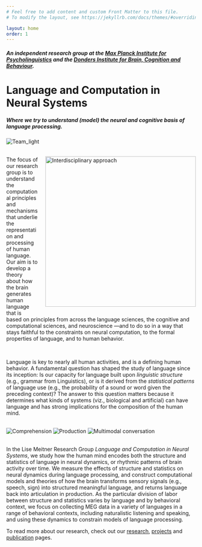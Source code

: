 ```yaml
---
# Feel free to add content and custom Front Matter to this file.
# To modify the layout, see https://jekyllrb.com/docs/themes/#overriding-theme-defaults

layout: home
order: 1
---
```


<script type="text/javascript" src="/assets/js/bundle.js" ></script>
<script>
  // Get the trigger element
  const triggerElement = document.getElementById('triggerElement');

  // Function to handle scroll event
  function handleScroll() {
    // Check if the user has scrolled past the trigger element
    if (window.scrollY > triggerElement.offsetTop) {
      // Add the 'hovered' class to apply hover styles
      triggerElement.classList.add('hovered');
    } else {
      // Remove the 'hovered' class if the user scrolls back
      triggerElement.classList.remove('hovered');
    }
  }

  // Attach scroll event listener
  window.addEventListener('scroll', handleScroll);
</script>

<h5 class="header" style="font-size:100%;">An independent research group at the <a href="https://mpi.nl" target="_blank">Max Planck Institute for Psycholinguistics</a> and the <a href="https://www.ru.nl/en/departments/institutes/donders-centre-for-cognitive-neuroimaging/" target="_blank">Donders Institute for Brain, Cognition and Behaviour</a>.</h5>

<!-- <div class="icon-hover"> -->
<h1 class="post-title" id="triggerElement">
  <span class="icon-hover">
    <span>Language</span> 
    <i>
      <i class="fac fa-syntax"></i>
    </i>
  </span> 
  and
  <span class="icon-hover">
    <span>Computation</span> 
    <i class="fa-solid fa-gears"></i>    
  </span> 
  in
  <span class="icon-hover">
    <span>Neural</span> 
    <i class="fa-solid fa-brain"></i>    
  </span> 
  Systems
</h1>

<h5 class="header" id="triggerElement">
  Where we try to understand (model) the 
  <span class="icon-hover">
    <span><a>neural</a></span> 
    <i class="fa-solid fa-brain"></i>    
  </span> 
  and
  <span class="icon-hover">
    <span><a>cognitive</a></span> 
    <i class="fa-solid fa-gears"></i>    
  </span> 
  basis of 
  <span class="icon-hover">
    <span><a>language</a></span> 
    <i><i font-weight="Bold" class="fac fa-syntax"></i>
    </i>
  </span> 
  processing.
</h5>
<!-- </div> -->

<div>
  <img src="{{ base.url }}/assets/images/home/team/team_light.webp" alt="Team_light">
</div>
<br>

<!-- <a href="https://www.biorxiv.org/content/10.1101/2024.03.19.585683v1" target="_blank">
  <img src="{{ base.url }}/assets/images/home/structure_building.webp" alt="A compositional neural architecture for language"> 
</a>
<figcaption>
  How do neural dynamics help incremental structure building in language behaviors? With any utterance, speakers and listeners seem to effortlessly integrate words incrementally into a hierarchical syntactic structure with a meaningful interpretation. But how is this structure building done?
</figcaption>
<br>
 -->
<div>
  <img src="{{ base.url }}/assets/images/home/andrea_chapter.png" alt="Interdisciplinary approach" style="float:right; margin-left: 20px; margin-bottom: 10px; width: 400px; height: auto;">
  <p>
    The focus of our research group is to understand the computational principles and mechanisms that underlie the representation and processing of human language.  Our aim is to develop a theory about how the brain generates human language that is based on principles from across the 
    <span class="icon-hover">
      <span><a>language sciences,</a></span> 
      <i><i class="fac fa-syntax"></i></i>
    </span> 
    the cognitive and
    <span class="icon-hover">
      <span><a>computational sciences,</a></span> 
      <i class="fa-solid fa-gears"></i>    
    </span> 
    and 
    <span class="icon-hover">
      <span><a>neuroscience</a></span> 
      <i class="fa-solid fa-brain"></i>    
    </span>—and to do so in a way that stays faithful to the constraints on neural computation, to the formal properties of language, and to human behavior.
  </p>
</div>

<br>
<p>
  Language is key to nearly all human activities, and is a defining human behavior. A fundamental question has shaped the study of language since its inception: Is our capacity for language built upon <i>linguistic structure</i> (e.g., grammar from Linguistics), or is it derived from the <i>statistical patterns</i> of language use (e.g., the probability of a sound or word given the preceding context)? The answer to this question matters because it determines what kinds of systems (viz., biological and artificial) can have language and has strong implications for the composition of the human mind. 
</p>
<br>
<div class="image-gallery">
  <img src="{{ base.url }}/assets/images/participate/comprehension.webp" alt="Comprehension">
  <img src="{{ base.url }}/assets/images/participate/production.webp" alt="Production">
  <img src="{{ base.url }}/assets/images/participate/multimodal.webp" alt="Multimodal conversation">
</div>
<br>
<p>
  In the Lise Meitner Research Group <i>Language and Computation in Neural Systems</i>, we study how the human mind encodes both the structure and statistics of language in neural dynamics, or rhythmic patterns of brain activity over time. We measure the effects of structure and statistics on neural dynamics during language processing, and construct computational models and theories of how the brain transforms sensory signals (e.g., speech, sign) into structured meaningful language, and returns language back into articulation in production. As the particular division of labor between structure and statistics varies by language and by behavioral context, we focus on collecting MEG data in a variety of languages in a range of behavioral contexts, including naturalistic listening and speaking, and using these dynamics to constrain models of language processing. 
</p>

<!-- The focus of our research group is to understand the computational principles and mechanisms that underlie the representation and processing of human language.  Our aim is to develop a theory about how the brain generates human language that is based on principles from across the language sciences, the cognitive and computational sciences, and neuroscience—and to do so in a way that stays faithful to the constraints on neural computation, to the formal properties of language, and to human behavior. -->

<!-- Our starting point is an interdisciplinary approach that asserts that any theory of how the brain represents and processes language must stay faithful to linguistic, computational, neuroscientific, and behavioral principles. Our focus is on the role of “rhythmic computation” as a mechanism for symbolic representations in brain-like systems. We create theoretical models and computational implementations. Then, neuroscientific experiments are designed to test if the brain solves the problem using similar mechanisms. -->

To read more about our research, check out our [research](/research), [projects](/posts) and [publication](/publications) pages.
